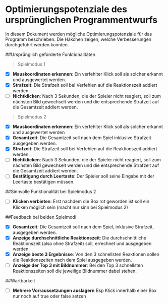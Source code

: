# Optimierungspotenziale des ursprünglichen Programmentwurfs

In diesem Dokument werden mögliche Optimierungspotenziale für das Programm beschrieben. Die Häkchen zeigen, welche Verbesserungen durchgeführt werden konnten.

##Ursprünglich geforderte Funktionalitäten 
>Spielmodus 1
- [x] **Mauskoordinaten erkennen**: Ein verfehlter Klick soll als solcher erkannt und ausgewertet werden.
- [x] **Strafzeit**: Die Strafzeit soll bei Verfehlen auf die Reaktionszeit addiert werden.
- [ ] **Nichtklicken**: Nach 3 Sekunden, die der Spieler nicht reagiert, soll zum nächsten Bild gewechselt werden und die entsprechende Strafzeit auf die Gesamtzeit addiert werden.

>Spielmodus 2
- [x] **Mauskoordinaten erkennen**: Ein verfehlter Klick soll als solcher erkannt und ausgewertet werden
- [x] **Gesamtzeit**: Die Gesamtzeit soll nach dem Spiel inklusive Strafzeit ausgegeben werden.
- [x] **Strafzeit**: Die Strafzeit soll bei Verfehlen auf die Reaktionszeit addiert werden.
- [ ] **Nichtklicken**: Nach 3 Sekunden, die der Spieler nicht reagiert, soll zum nächsten Bild gewechselt werden und die entsprechende Strafzeit auf die Gesamtzeit addiert werden.
- [ ] **Bestätigung durch Leertaste**: Der Spieler soll seine Eingabe mit der Leertaste bestätigen müssen.

##Sinnvolle Funktionalität bei Spielmodus 2
- [ ] **Klicken verbieten**: Erst nachdem die Box rot geworden ist soll ein Klicken möglich sein (macht nur sinn bei Spielmodus 2)

##Feedback bei beiden Spielmodi
- [x] **Gesamtzeit**: Die Gesamtzeit soll nach dem Spiel, inklusive Strafzeit, ausgegeben werden.
- [x] **Anzeige durchschnittliche Reaktionszeit**: Die durchschnittliche Reaktionszeit (also ohne Strafzeit) soll, errechnet und ausgegeben werden.
- [x] **Anzeige beste 3 Ergebnisse**: Von den 3 schnellsten Reaktionen sollen die Reaktionszeiten nach dem Spiel ausgegeben werden.
- [ ] **Anzeige der Top 3 mit Bildnummer**: Bei den Top 3 schnellsten Reaktionszeiten soll die jeweilige Bildnummer dabei stehen.

##Wartbarkeit
- [ ] **Mehrere Vorraussetzungen auslagern** Bsp Klick innerhalb einer Box nur noch auf true oder false setzen